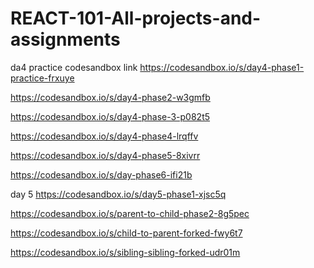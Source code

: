 # REACT-101-All-projects-and-assignments

da4 practice codesandbox link
https://codesandbox.io/s/day4-phase1-practice-frxuye

https://codesandbox.io/s/day4-phase2-w3gmfb

https://codesandbox.io/s/day4-phase-3-p082t5

https://codesandbox.io/s/day4-phase4-lrqffv

https://codesandbox.io/s/day4-phase5-8xivrr

https://codesandbox.io/s/day-phase6-ifi21b


day 5
https://codesandbox.io/s/day5-phase1-xjsc5q

https://codesandbox.io/s/parent-to-child-phase2-8g5pec

https://codesandbox.io/s/child-to-parent-forked-fwy6t7

https://codesandbox.io/s/sibling-sibling-forked-udr01m

